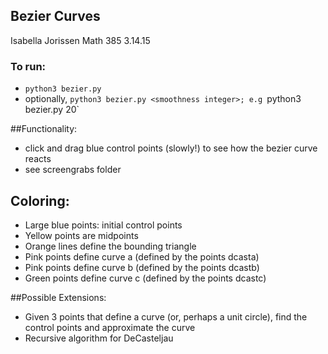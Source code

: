 ## Bezier Curves
Isabella Jorissen
Math 385
3.14.15


### To run:
  * `python3 bezier.py`
  * optionally, `python3 bezier.py <smoothness integer>; e.g `python3 bezier.py 20`

##Functionality:
  * click and drag blue control points (slowly!) to see how the bezier curve reacts
  * see screengrabs folder

## Coloring:
  * Large blue points: initial control points
  * Yellow points are midpoints
  * Orange lines define the bounding triangle
  * Pink points define curve a (defined by the points dcasta)
  * Pink points define curve b (defined by the points dcastb)
  * Green points define curve c (defined by the points dcastc)

##Possible Extensions:
  * Given 3 points that define a curve (or, perhaps a unit circle), find the control points and approximate the curve
  * Recursive algorithm for DeCasteljau